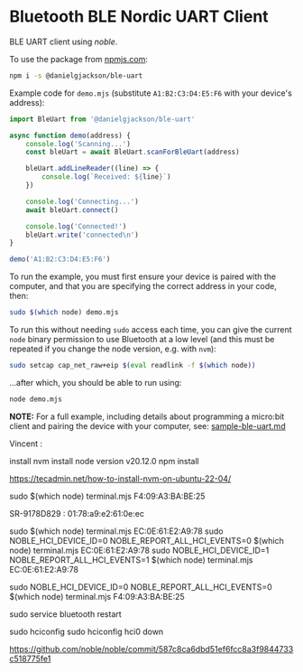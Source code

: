 # Bluetooth BLE Nordic UART Client

BLE UART client using *noble*.

To use the package from [npmjs.com](https://npmjs.com/package/@danielgjackson/ble-uart):

```bash
npm i -s @danielgjackson/ble-uart
```

Example code for `demo.mjs` (substitute `A1:B2:C3:D4:E5:F6` with your device's address):

```javascript
import BleUart from '@danielgjackson/ble-uart'

async function demo(address) {
    console.log('Scanning...')
    const bleUart = await BleUart.scanForBleUart(address)

    bleUart.addLineReader((line) => {
        console.log(`Received: ${line}`)
    })

    console.log('Connecting...')
    await bleUart.connect()

    console.log('Connected!')
    bleUart.write('connected\n')
}

demo('A1:B2:C3:D4:E5:F6')
```

To run the example, you must first ensure your device is paired with the computer, and that you are specifying the correct address in your code, then:

```bash
sudo $(which node) demo.mjs
```

To run this without needing `sudo` access each time, you can give the current `node` binary permission to use Bluetooth at a low level (and this must be repeated if you change the node version, e.g. with `nvm`):

```bash
sudo setcap cap_net_raw+eip $(eval readlink -f $(which node))
```

...after which, you should be able to run using:

```bash
node demo.mjs
```

**NOTE:** For a full example, including details about programming a micro:bit client and pairing the device with your computer, see: [sample-ble-uart.md](sample-ble-uart.md)







Vincent :

install nvm 
install node version v20.12.0
npm install


https://tecadmin.net/how-to-install-nvm-on-ubuntu-22-04/


sudo $(which node) terminal.mjs F4:09:A3:BA:BE:25


SR-9178D829 : 01:78:a9:e2:61:0e:ec

sudo $(which node) terminal.mjs EC:0E:61:E2:A9:78
sudo NOBLE_HCI_DEVICE_ID=0 NOBLE_REPORT_ALL_HCI_EVENTS=0 $(which node) terminal.mjs EC:0E:61:E2:A9:78
sudo NOBLE_HCI_DEVICE_ID=1 NOBLE_REPORT_ALL_HCI_EVENTS=1 $(which node) terminal.mjs EC:0E:61:E2:A9:78


sudo NOBLE_HCI_DEVICE_ID=0 NOBLE_REPORT_ALL_HCI_EVENTS=0 $(which node) terminal.mjs F4:09:A3:BA:BE:25


sudo service bluetooth restart

sudo hciconfig
sudo hciconfig hci0 down

https://github.com/noble/noble/commit/587c8ca6dbd51ef6fcc8a3f9844733c518775fe1


